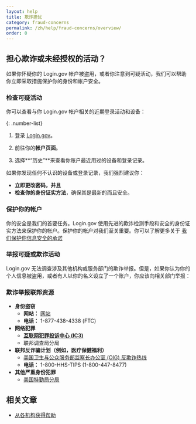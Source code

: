 ```yaml
---
layout: help
title: 欺诈担忧
category: fraud-concerns
permalink: /zh/help/fraud-concerns/overview/
order: 0
---
```


## 担心欺诈或未经授权的活动？

如果你怀疑你的 Login.gov 帐户被盗用，或者你注意到可疑活动，我们可以帮助你立即采取措施保护你的身份和帐户安全。

### 检查可疑活动

你可以查看与你 Login.gov 帐户相关的近期登录活动和设备：

{: .number-list}

1. 登录 [Login.gov](https://secure.login.gov/zh/)。

2. 前往你的**帐户页面**。

3. 选择**“历史”**来查看你账户最近用过的设备和登录记录。

如果你发现任何不认识的设备或登录记录，我们强烈建议你：
   * **立即更改密码，并且**
   * **检查你的身份证实方法**，确保其是最新的而且安全。

### 保护你的帐户

你的安全是我们的首要任务。Login.gov 使用先进的欺诈检测手段和安全的身份证实方法来保护你的帐户。保护你的帐户对我们至关重要。你可以了解更多关于 [我们保护你信息安全的承诺](https://login.gov/zh/policy/)

### 举报可疑或欺诈活动

Login.gov 无法调查涉及其他机构或服务部门的欺诈举报。但是，如果你认为你的个人信息被盗用，或者有人以你的名义设立了一个账户，你应该向相关部门举报：

### 欺诈举报联邦资源

   * **身份盗窃**
      * **网站：** [网站](https://identitytheft.gov)
      * **电话：** 1-877-438-4338 (FTC)
   * **网络犯罪**
      * [**互联网犯罪投诉中心 (IC3)**](https://www.ic3.gov/)
      * 联邦调查局分局
   * **联邦反诈骗计划（例如，医疗保健福利）**
      * [美国卫生与公众服务部监察长办公室 (OIG) 反欺诈热线](https://oig.hhs.gov/fraud/report-fraud/)
      * **电话：** 1-800-HHS-TIPS (1-800-447-8477)
   * **其他严重身份犯罪**
      * [美国特勤局分局](https://www.secretservice.gov/contact/field-offices/)


## 相关文章

* [从各机构获得帮助](/zh/help/specific-agencies/overview/)
